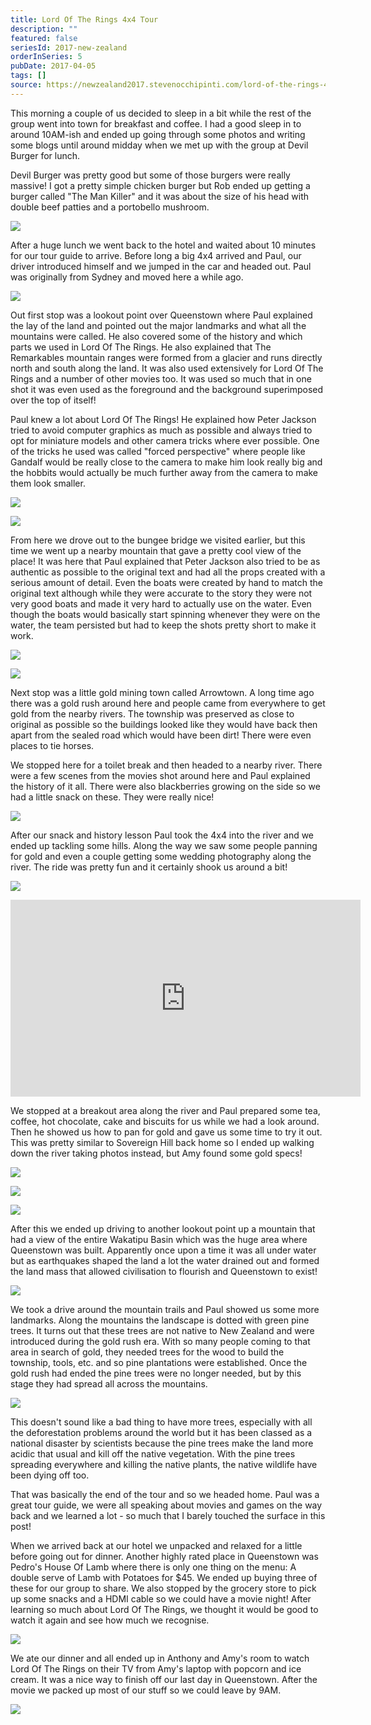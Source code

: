 ```yaml
---
title: Lord Of The Rings 4x4 Tour
description: ""
featured: false
seriesId: 2017-new-zealand
orderInSeries: 5
pubDate: 2017-04-05
tags: []
source: https://newzealand2017.stevenocchipinti.com/lord-of-the-rings-4x4-tour/
---
```


This morning a couple of us decided to sleep in a bit while the rest of the
group went into town for breakfast and coffee. I had a good sleep in to around
10AM-ish and ended up going through some photos and writing some blogs until
around midday when we met up with the group at Devil Burger for lunch.

Devil Burger was pretty good but some of those burgers were really massive! I
got a pretty simple chicken burger but Rob ended up getting a burger called "The
Man Killer" and it was about the size of his head with double beef patties and a
portobello mushroom.

[![](https://lh3.googleusercontent.com/uDQsx0JIsuUfLRjMxhMLuof5NacD_n-8aWuSOSITMq8FBs7IDYfHyWtaxu6544kXcvLpvctWi0l3MMY4KQImmi6fRzgfapnQies9Xj9ecgHsoLLsqKsqylTxoC7SazHZpC-4jA)](https://photos.google.com/share/AF1QipNDhqwcRQP-NRrtD9OspyGzYZMo0gRmr4qP115RE5Slx50AFjl_TqbPNnF7gX5UtQ?key=RVpfUDd5LW5pMVIxZlo5cVRDU1plbjd3SWNpUG9B&source=ctrlq.org)

After a huge lunch we went back to the hotel and waited about 10 minutes for our
tour guide to arrive. Before long a big 4x4 arrived and Paul, our driver
introduced himself and we jumped in the car and headed out. Paul was originally
from Sydney and moved here a while ago.

[![](https://lh3.googleusercontent.com/W-H4Ky_0goZUTn20WbL3R3jwiWx63BbFQ26sTJ7fJEu8JYjQ8816_EKPlsnxThvHecVh7IQ4VrhX4qnrh7CTqTLUNgY65mYBAE9JypOJTvyiAQNMzQlLg7BMUJt7FPLY__OzyA)](https://photos.google.com/share/AF1QipNKI987X_WueV5EzViAidN88TUu1BDeq9aAvxKRIugrXn7NPqVlJBmhsAXSgcDAOQ?key=bl9jQlRoVUhtYXJJLVRxVXZWclBJdUNYLTZoUUxR&source=ctrlq.org)

Out first stop was a lookout point over Queenstown where Paul explained the lay
of the land and pointed out the major landmarks and what all the mountains were
called. He also covered some of the history and which parts we used in Lord Of
The Rings. He also explained that The Remarkables mountain ranges were formed
from a glacier and runs directly north and south along the land. It was also
used extensively for Lord Of The Rings and a number of other movies too. It was
used so much that in one shot it was even used as the foreground and the
background superimposed over the top of itself!

Paul knew a lot about Lord Of The Rings! He explained how Peter Jackson tried to
avoid computer graphics as much as possible and always tried to opt for
miniature models and other camera tricks where ever possible. One of the tricks
he used was called "forced perspective" where people like Gandalf would be
really close to the camera to make him look really big and the hobbits would
actually be much further away from the camera to make them look smaller.

[![](https://lh3.googleusercontent.com/O_4UB7kmFkEfghRGHflqmE5u2Gp-jIZJSD_Cuhr0DLFYICytvUjKqRUnZgANV_GyX4A9mTztIoR4sEc10wWHuudWbxMcqj8jDq5ekBegouHS2LhL_HzIzsUzVFaOgGX1hqdpXg)](https://photos.google.com/share/AF1QipM1IsqPsIB98Q7me1xX0tWjTpfBXq90rB6-Qkn4LdLabiLAudhlxwZlvJpaloZdzQ?key=bEhqSnFkUFdWSEhSeUtjMUNTT3piVlI5RmVDSEp3&source=ctrlq.org)

[![](https://lh3.googleusercontent.com/Bv22qu9A04F_9mYLyGW0xMbnQqDA5hoMkjDIs-x8lMIM1cyTrv9j1Ijsqon0WaSy8MwIJMAcjOsdBT4uX2TB6HVO0wkjyQuRyCNxRghagHj3Euh2WmbzaIrtTp-hq_WRSOkW9w)](https://photos.google.com/share/AF1QipOsUNaVrx1ofrqrOBdtRzrJbPHb5iZJXtD3FH8jYC2X1VZQjoSOivmpr14Fprautg?key=Sm9LZ3QzTEMwNkNrZkwwd2VWSGdpMzZiN241eVBn&source=ctrlq.org)

From here we drove out to the bungee bridge we visited earlier, but
this time we went up a nearby mountain that gave a pretty cool view of the
place! It was here that Paul explained that Peter Jackson also tried to be as
authentic as possible to the original text and had all the props created with a
serious amount of detail. Even the boats were created by hand to match the
original text although while they were accurate to the story they were not very
good boats and made it very hard to actually use on the water. Even though the
boats would basically start spinning whenever they were on the water, the team
persisted but had to keep the shots pretty short to make it work.

[![](https://lh3.googleusercontent.com/dWwl7TxBgN6SHlaHX1dZgSgcFTaSY4vW5iR36ANJt_BOcTjIUOmaZok2H0FQfIMihk9hLMTwYTLpstJ_6CYrtraY1_8l-I9zdc4MDNT_0QcV7nXFuFgX5eUWPoqL_QtFLgbwlQ)](https://photos.google.com/share/AF1QipNf1IdZcpKqMDX9JuZz5m8dTIcWwPwfCQn6pkXBcSifDQ7VPgUwZF5YZNfR6vyz7A?key=Y1FBTnhhdmFjNVVQa0VvZTQ3cEhIVmVLME9LY3Z3&source=ctrlq.org)

[![](https://lh3.googleusercontent.com/i3XbJd9R7EGg0eWzHYD7h2g8_9kdd_-HtauRuFntkHyJLEd2aHnv9v2wkcJrvKGIVvqb9o7qb3bR9NbzHNDaEKJx00dd_sezwBNhljRM4B2ZSJ7cjYlJM_s5NLZo_LzWbyVvBA)](https://photos.google.com/share/AF1QipNcUarcz5NtNy40FQ3mZJDhOtHCa3CE0Gq8Pmw4YvU-u1aqzh2gKSOKrfwmKzhTrA?key=SXJ1aGNVX1lDYzhGam9vaFI5cU5YdFJRLWJhRVZ3&source=ctrlq.org)

Next stop was a little gold mining town called Arrowtown. A long time ago there
was a gold rush around here and people came from everywhere to get gold from the
nearby rivers. The township was preserved as close to original as possible so
the buildings looked like they would have back then apart from the sealed road
which would have been dirt! There were even places to tie horses.

We stopped here for a toilet break and then headed to a nearby river. There were
a few scenes from the movies shot around here and Paul explained the history of
it all. There were also blackberries growing on the side so we had a little
snack on these. They were really nice!

[![](https://lh3.googleusercontent.com/PjL3iBeeAtNZnDl-qM2Ic7cXMg1RRwtFfp7oOUjvEV-GvhrhWSbZceXUJo3qOk9w31tc2y9zEJc22GnQ16z2uh4GRp-iTapMRFQvLF4vVKBIBz21zP0tITWwm8IfjkQTufgDXg)](https://photos.google.com/share/AF1QipPvDoCRCu7Kum_W0OwTOjOJTmfCtGEAKgjuxIGtIUUV_LzACoIempxSB5nXjOU5OA?key=cC10dWRVdmt1Zjh5SUtfY1Z0WDdZRFNjOVM5VkdB&source=ctrlq.org)

After our snack and history lesson Paul took the 4x4 into the river and we ended
up tackling some hills. Along the way we saw some people panning for gold and
even a couple getting some wedding photography along the river. The ride was
pretty fun and it certainly shook us around a bit!

[![](https://lh3.googleusercontent.com/I-eRvdlDO0FhKWz8i-oqi0uuAaJl7XiC3Jg3eHY39RmIn_dNEngsLBgZYNd0ndCrBajzNqGoXmWCKepgQr3CRswdo59b5CKXWe36oy0ERChPyfhN95Wq4CkXDEB2iBHvj_YQUQ)](https://photos.google.com/share/AF1QipPiwlhXUH-yb9PJjbdOytW7Q4tX0MTDttHIiJ2YfKwyAFdCyrY5c6ODTH8ceWUn3A?key=U2NrbU9IY0ViNEk5STA3amtFTDB5SjdtNUlVUkJB&source=ctrlq.org)

<iframe class="youtube-video" width="560" height="315" src="https://www.youtube.com/embed/aYRzej8v3RI" frameborder="0" allowfullscreen></iframe>

We stopped at a breakout area along the river and Paul prepared some tea,
coffee, hot chocolate, cake and biscuits for us while we had a look around. Then
he showed us how to pan for gold and gave us some time to try it out. This was
pretty similar to Sovereign Hill back home so I ended up walking down the river
taking photos instead, but Amy found some gold specs!

[![](https://lh3.googleusercontent.com/X_eQA7rTbrOo6oTzE2fYvh9TRkX5GrhOJ7kTJKZEIyg7RICZ7RBmfp8Pn4S6G_Q6mBCaOYjtncepok2d-7l9mV_0eSIwPsKDZA4cRSrAOcLgNXnbkbbpC7tXOVdAlo_pibQ9zQ)](https://photos.google.com/share/AF1QipO2h6It5iPzokM-ZqtcaKvLaq3rW1ahFedet1u5VfOQLlY6XE-A9cS8LI9P09drCg?key=VkxMMmphSHJRbkhHTGRocHBEcFVwTl8xQ0h2RWN3&source=ctrlq.org)

[![](https://lh3.googleusercontent.com/VnBstPzswtbTokS4WMoeJQ_TUI9qdEZuV9Noh2ZA8Akc2FH0PMoH-oX7Tq8aXLbDP0bE1IDwwg-mb3gtWctQb2PoLyQYzifnah2JhYX8g-94T58goF03U1OkQnn2p7zCd7Qk6w)](https://photos.google.com/share/AF1QipNlz0Q02gF4bxSmPYYEwFRq4zf89uv_i4kNhA4Pwtz_I85BlEWok81fPQP94pYdBA?key=cUxwSW1nd0VXX01HZHVIb3MtUm16NGg0dHI0Y2xB&source=ctrlq.org)

[![](https://lh3.googleusercontent.com/SeLx0MMU89ryi-w_cX7XAUsouA0RSrHeijJ0_IzBG6tqjqWs4HW9P51b2XrG1xKaYn9WDfGUX7Y1k6qq3Ld57wH5cHZ-I5JtUXCNo_K4hznkm5Y2f_CoP4_ughmGhk7z-b1QsQ)](https://photos.google.com/share/AF1QipNNVd0wy7dw9qJBJW1rmxbOJ-fcNlmblPP6cxWOgWWZJ_2qYRDkMd5X0RaoROog2Q?key=NFVfbzN1TXNHWERHY2Y2T2dsVDRCMm00RlBTNVF3&source=ctrlq.org)

After this we ended up driving to another lookout point up a mountain that had a
view of the entire Wakatipu Basin which was the huge area where Queenstown was
built. Apparently once upon a time it was all under water but as earthquakes
shaped the land a lot the water drained out and formed the land mass that
allowed civilisation to flourish and Queenstown to exist!

[![](https://lh3.googleusercontent.com/ZYu8iCx8ZoSQ1dbDIaQMC2nO19bXfVwdMI-sJpBPIdIyaEWi-Pc7bHFOvt4Yl_SZ9hTLK9_5T6FXizRpSURzBXcdcjAR_1xDYY1ft_U64tuix83p56pZNkNAohtlSIEVhIF9tQ)](https://photos.google.com/share/AF1QipMOWAvU-tQoPelrgSykBjN0o-NyNYJUOTwwG0MTCw3EOb4KwT7ascDWofyUt_n4Mw?key=U0RvUXRtZ2tZblh5bHFzUEZiaHdQSld6dm8zRUtB&source=ctrlq.org)

We took a drive around the mountain trails and Paul showed us some more
landmarks. Along the mountains the landscape is dotted with green pine trees. It
turns out that these trees are not native to New Zealand and were introduced
during the gold rush era. With so many people coming to that area in search of
gold, they needed trees for the wood to build the township, tools, etc. and so
pine plantations were established. Once the gold rush had ended the pine trees
were no longer needed, but by this stage they had spread all across the
mountains.

[![](https://lh3.googleusercontent.com/lJmhcCNMp3U8ZiC0xRS2_rp9J6Ww9CWK4JSHiNLW4Bl0QNTF4_gdHW9xSkmHZxs9hU-cYxhwbqGjdtqNPW7A6ceeazXpXnqwsz0OkwCj_2bRpRJlzJMJWhPIpKcwc353hnygAw)](https://photos.google.com/share/AF1QipOdU6Ly_PvWMYLW8TQzY4wyc5V9Q7Cxhyv4Xq57BQ8qd2Hl0ndNoWinM_x4rWjldg?key=dWVuaDhHUS16NENURFk3VXpDVjFjMVF0Wk1MSzdR&source=ctrlq.org)

This doesn't sound like a bad thing to have more trees, especially with all the
deforestation problems around the world but it has been classed as a national
disaster by scientists because the pine trees make the land more acidic that
usual and kill off the native vegetation. With the pine trees spreading
everywhere and killing the native plants, the native wildlife have been dying
off too.

That was basically the end of the tour and so we headed home. Paul was a great
tour guide, we were all speaking about movies and games on the way back and we
learned a lot - so much that I barely touched the surface in this post!

When we arrived back at our hotel we unpacked and relaxed for a little before
going out for dinner. Another highly rated place in Queenstown was Pedro's House
Of Lamb where there is only one thing on the menu: A double serve of Lamb with
Potatoes for $45. We ended up buying three of these for our group to share. We
also stopped by the grocery store to pick up some snacks and a HDMI cable so we
could have a movie night! After learning so much about Lord Of The Rings, we
thought it would be good to watch it again and see how much we recognise.

[![](https://lh3.googleusercontent.com/lJil3mwtFoUFg3ZxqJwfp2EtWaRu7O09H23-3r07mNJnOHkm2n7M5Zgqw_vDd7436FzSY4wGY9QfoK6pxHjIN4xdDDl3emk4161sWOk9QD8TjyM7El6RqbBJzNGJMajqE2T_Mw)](https://photos.google.com/share/AF1QipNgURsOW8-lTtGyfOEZ_qCRLSTj_0GuLCpDqvi0TdSaYNHM2r5jzMCsBXhT0dBjBA?key=VGRGdXVnbU9QTkgtdFpQZDRTNF9CeTd1OHNOV1pn&source=ctrlq.org)

We ate our dinner and all ended up in Anthony and Amy's room to watch Lord Of
The Rings on their TV from Amy's laptop with popcorn and ice cream. It was a
nice way to finish off our last day in Queenstown. After the movie we packed up
most of our stuff so we could leave by 9AM.

[![](https://lh3.googleusercontent.com/ItXBEnjos1Wk-zjtTbNFvBVwM4aHthUjtnoFqMsOv6lGgKbv4zhKB2LETyY64czamfjnnN-4uOPJ3OwQPEqeNBKTHMf9puBB4cMZohnw4mNvSZ5DXBAhOHhf_-LeLyt-fT8kGw)](https://photos.google.com/share/AF1QipP9MQB7OEPGmTCS9ad5ZeBeSJJrptqoBFmMMS70sE0axaFZ6fUtdbnvX5OogRO_1g?key=V2pGWTZ3Z3Y0a2hyR19tZU82Nk1Rbi1nRlNEaWtn&source=ctrlq.org)
